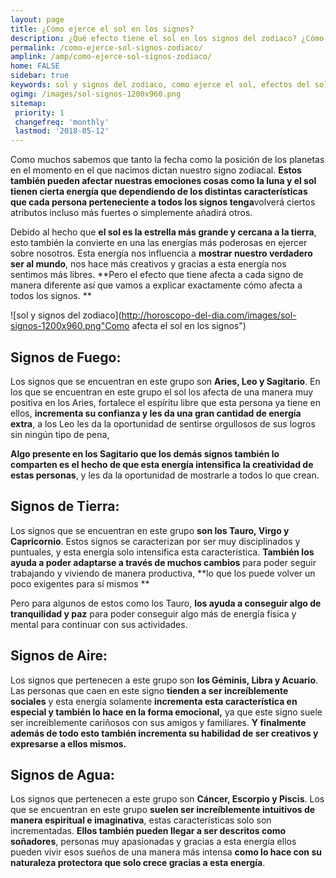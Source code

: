 ```yaml
---
layout: page
title: ¿Cómo ejerce el sol en los signos?
description: ¿Qué efecto tiene el sol en los signos del zodiaco? ¿Cómo ejerce el sol?
permalink: /como-ejerce-sol-signos-zodiaco/
amplink: /amp/como-ejerce-sol-signos-zodiaco/
home: FALSE
sidebar: true
keywords: sol y signos del zodiaco, como ejerce el sol, efectos del sol en los signos, el sol horoscopos, signos del zodiaco, horoscopos, astros, cambio de estaciones
ogimg: /images/sol-signos-1200x960.png
sitemap:
 priority: 1
 changefreq: 'monthly'
 lastmod: '2018-05-12'
---
```


Como muchos sabemos que tanto la fecha como la posición de los planetas
en el momento en el que nacimos dictan nuestro signo zodiacal. **Estos
también pueden afectar nuestras emociones cosas como la luna y el sol
tienen cierta energía que dependiendo de los distintas características
que cada persona perteneciente a todos los signos tenga**volverá ciertos
atributos incluso más fuertes o simplemente añadirá otros.

Debido al hecho que **el sol es la estrella más grande y cercana a la
tierra**, esto también la convierte en una las energías más poderosas en
ejercer sobre nosotros. Esta energía nos influencia a **mostrar nuestro
verdadero ser al mundo**, nos hace más creativos y gracias a esta
energía nos sentimos más libres. **Pero el efecto que tiene afecta a
cada signo de manera diferente así que vamos a explicar exactamente cómo
afecta a todos los signos. **

![sol y signos del zodiaco](http://horoscopo-del-dia.com/images/sol-signos-1200x960.png"Como afecta el sol en los signos")

## Signos de Fuego:

Los signos que se encuentran en este grupo son **Aries, Leo y
Sagitario**. En los que se encuentran en este grupo el sol los afecta de
una manera muy positiva en los Aries, fortalece el espíritu libre que
esta persona ya tiene en ellos, **incrementa su confianza y les da una
gran cantidad de energía extra**, a los Leo les da la oportunidad de
sentirse orgullosos de sus logros sin ningún tipo de pena,

**Algo presente en los Sagitario que los demás signos también lo
comparten es el hecho de que esta energía intensifica la creatividad de
estas personas**, y les da la oportunidad de mostrarle a todos lo que
crean.

## Signos de Tierra:

Los signos que se encuentran en este grupo **son los Tauro, Virgo y
Capricornio**. Estos signos se caracterizan por ser muy disciplinados y
puntuales, y esta energía solo intensifica esta característica.
**También los ayuda a poder adaptarse a través de muchos cambios** para
poder seguir trabajando y viviendo de manera productiva, **lo que los
puede volver un poco exigentes para sí mismos **

Pero para algunos de estos como los Tauro, **los ayuda a conseguir algo
de tranquilidad y paz** para poder conseguir algo más de energía física
y mental para continuar con sus actividades.

## Signos de Aire: 

Los signos que pertenecen a este grupo son **los Géminis, Libra y
Acuario**. Las personas que caen en este signo **tienden a ser
increíblemente sociales** y esta energía solamente **incrementa esta
característica en especial y también lo hace en la forma emocional,** ya
que este signo suele ser increíblemente cariñosos con sus amigos y
familiares. **Y finalmente además de todo esto también incrementa su
habilidad de ser creativos y expresarse a ellos mismos.**

## Signos de Agua: 

Los signos que pertenecen a este grupo son **Cáncer, Escorpio y
Piscis**. Los que se encuentran en este grupo **suelen ser
increíblemente intuitivos de manera espiritual e imaginativa**, estas
características solo son incrementadas. **Ellos también pueden llegar a
ser descritos como soñadores**, personas muy apasionadas y gracias a
esta energía ellos pueden vivir esos sueños de una manera más intensa
**como lo hace con su naturaleza protectora que solo crece gracias a
esta energía**.
